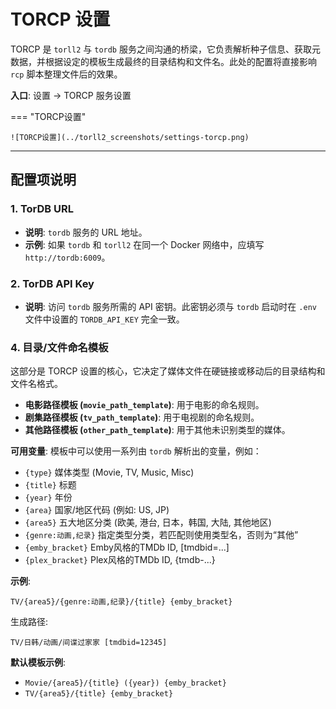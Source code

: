 # TORCP 设置

TORCP 是 `torll2` 与 `tordb` 服务之间沟通的桥梁，它负责解析种子信息、获取元数据，并根据设定的模板生成最终的目录结构和文件名。此处的配置将直接影响 `rcp` 脚本整理文件后的效果。

**入口**: 设置 -> TORCP 服务设置

=== "TORCP设置"

    ![TORCP设置](../torll2_screenshots/settings-torcp.png)
---

## 配置项说明

### 1. TorDB URL

- **说明**: `tordb` 服务的 URL 地址。
- **示例**: 如果 `tordb` 和 `torll2` 在同一个 Docker 网络中，应填写 `http://tordb:6009`。

### 2. TorDB API Key

- **说明**: 访问 `tordb` 服务所需的 API 密钥。此密钥必须与 `tordb` 启动时在 `.env` 文件中设置的 `TORDB_API_KEY` 完全一致。

### 4. 目录/文件命名模板

这部分是 TORCP 设置的核心，它决定了媒体文件在硬链接或移动后的目录结构和文件名格式。

- **电影路径模板 (`movie_path_template`)**: 用于电影的命名规则。
- **剧集路径模板 (`tv_path_template`)**: 用于电视剧的命名规则。
- **其他路径模板 (`other_path_template`)**: 用于其他未识别类型的媒体。

**可用变量**: 模板中可以使用一系列由 `tordb` 解析出的变量，例如：
- `{type}`  媒体类型 (Movie, TV, Music, Misc)
- `{title}` 标题
- `{year}`  年份
- `{area}` 国家/地区代码 (例如: US, JP)
- `{area5}` 五大地区分类 (欧美, 港台, 日本，韩国, 大陆, 其他地区)
- `{genre:动画,纪录}`  指定类型分类，若匹配则使用类型名，否则为“其他”
- `{emby_bracket}` Emby风格的TMDb ID, [tmdbid=...]
- `{plex_bracket}` Plex风格的TMDb ID, {tmdb-...}

**示例**: 
```
TV/{area5}/{genre:动画,纪录}/{title} {emby_bracket}
```
生成路径: 
```
TV/日韩/动画/间谍过家家 [tmdbid=12345]
```

**默认模板示例**:
- `Movie/{area5}/{title} ({year}) {emby_bracket}`
- `TV/{area5}/{title} {emby_bracket}`


